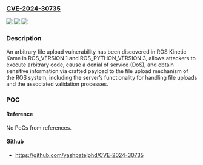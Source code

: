 ### [CVE-2024-30735](https://cve.mitre.org/cgi-bin/cvename.cgi?name=CVE-2024-30735)
![](https://img.shields.io/static/v1?label=Product&message=n%2Fa&color=blue)
![](https://img.shields.io/static/v1?label=Version&message=n%2Fa&color=blue)
![](https://img.shields.io/static/v1?label=Vulnerability&message=n%2Fa&color=brighgreen)

### Description

An arbitrary file upload vulnerability has been discovered in ROS Kinetic Kame in ROS_VERSION 1 and ROS_PYTHON_VERSION 3, allows attackers to execute arbitrary code, cause a denial of service (DoS), and obtain sensitive information via crafted payload to the file upload mechanism of the ROS system, including the server’s functionality for handling file uploads and the associated validation processes.

### POC

#### Reference
No PoCs from references.

#### Github
- https://github.com/yashpatelphd/CVE-2024-30735

